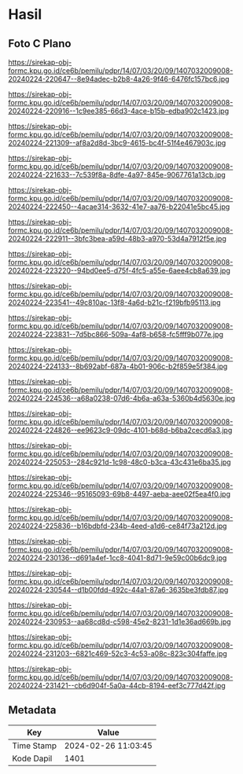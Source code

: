 # Hasil

## Foto C Plano

https://sirekap-obj-formc.kpu.go.id/ce6b/pemilu/pdpr/14/07/03/20/09/1407032009008-20240224-220647--8e94adec-b2b8-4a26-9f46-6476fc157bc6.jpg

https://sirekap-obj-formc.kpu.go.id/ce6b/pemilu/pdpr/14/07/03/20/09/1407032009008-20240224-220916--1c9ee385-66d3-4ace-b15b-edba902c1423.jpg

https://sirekap-obj-formc.kpu.go.id/ce6b/pemilu/pdpr/14/07/03/20/09/1407032009008-20240224-221309--af8a2d8d-3bc9-4615-bc4f-51f4e467903c.jpg

https://sirekap-obj-formc.kpu.go.id/ce6b/pemilu/pdpr/14/07/03/20/09/1407032009008-20240224-221633--7c539f8a-8dfe-4a97-845e-9067761a13cb.jpg

https://sirekap-obj-formc.kpu.go.id/ce6b/pemilu/pdpr/14/07/03/20/09/1407032009008-20240224-222450--4acae314-3632-41e7-aa76-b22041e5bc45.jpg

https://sirekap-obj-formc.kpu.go.id/ce6b/pemilu/pdpr/14/07/03/20/09/1407032009008-20240224-222911--3bfc3bea-a59d-48b3-a970-53d4a7912f5e.jpg

https://sirekap-obj-formc.kpu.go.id/ce6b/pemilu/pdpr/14/07/03/20/09/1407032009008-20240224-223220--94bd0ee5-d75f-4fc5-a55e-6aee4cb8a639.jpg

https://sirekap-obj-formc.kpu.go.id/ce6b/pemilu/pdpr/14/07/03/20/09/1407032009008-20240224-223541--49c810ac-13f8-4a6d-b21c-f219bfb95113.jpg

https://sirekap-obj-formc.kpu.go.id/ce6b/pemilu/pdpr/14/07/03/20/09/1407032009008-20240224-223831--7d5bc866-509a-4af8-b658-fc5fff9b077e.jpg

https://sirekap-obj-formc.kpu.go.id/ce6b/pemilu/pdpr/14/07/03/20/09/1407032009008-20240224-224133--8b692abf-687a-4b01-906c-b2f859e5f384.jpg

https://sirekap-obj-formc.kpu.go.id/ce6b/pemilu/pdpr/14/07/03/20/09/1407032009008-20240224-224536--a68a0238-07d6-4b6a-a63a-5360b4d5630e.jpg

https://sirekap-obj-formc.kpu.go.id/ce6b/pemilu/pdpr/14/07/03/20/09/1407032009008-20240224-224826--ee9623c9-09dc-4101-b68d-b6ba2cecd6a3.jpg

https://sirekap-obj-formc.kpu.go.id/ce6b/pemilu/pdpr/14/07/03/20/09/1407032009008-20240224-225053--284c921d-1c98-48c0-b3ca-43c431e6ba35.jpg

https://sirekap-obj-formc.kpu.go.id/ce6b/pemilu/pdpr/14/07/03/20/09/1407032009008-20240224-225346--95165093-69b8-4497-aeba-aee02f5ea4f0.jpg

https://sirekap-obj-formc.kpu.go.id/ce6b/pemilu/pdpr/14/07/03/20/09/1407032009008-20240224-225836--b16bdbfd-234b-4eed-a1d6-ce84f73a212d.jpg

https://sirekap-obj-formc.kpu.go.id/ce6b/pemilu/pdpr/14/07/03/20/09/1407032009008-20240224-230136--d691a4ef-1cc8-4041-8d71-9e59c00b6dc9.jpg

https://sirekap-obj-formc.kpu.go.id/ce6b/pemilu/pdpr/14/07/03/20/09/1407032009008-20240224-230544--d1b00fdd-492c-44a1-87a6-3635be3fdb87.jpg

https://sirekap-obj-formc.kpu.go.id/ce6b/pemilu/pdpr/14/07/03/20/09/1407032009008-20240224-230953--aa68cd8d-c598-45e2-8231-1d1e36ad669b.jpg

https://sirekap-obj-formc.kpu.go.id/ce6b/pemilu/pdpr/14/07/03/20/09/1407032009008-20240224-231203--6821c469-52c3-4c53-a08c-823c304faffe.jpg

https://sirekap-obj-formc.kpu.go.id/ce6b/pemilu/pdpr/14/07/03/20/09/1407032009008-20240224-231421--cb6d904f-5a0a-44cb-8194-eef3c777d42f.jpg


## Metadata

| Key        | Value               |
| ---------- | ------------------- |
| Time Stamp | 2024-02-26 11:03:45 |
| Kode Dapil | 1401                |



